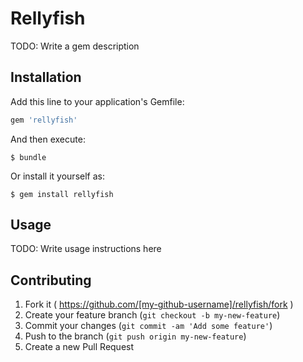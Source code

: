 # Rellyfish

TODO: Write a gem description

## Installation

Add this line to your application's Gemfile:

```ruby
gem 'rellyfish'
```

And then execute:

    $ bundle

Or install it yourself as:

    $ gem install rellyfish

## Usage

TODO: Write usage instructions here

## Contributing

1. Fork it ( https://github.com/[my-github-username]/rellyfish/fork )
2. Create your feature branch (`git checkout -b my-new-feature`)
3. Commit your changes (`git commit -am 'Add some feature'`)
4. Push to the branch (`git push origin my-new-feature`)
5. Create a new Pull Request
